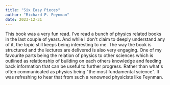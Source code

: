 ```yaml
---
title: "Six Easy Pieces"
author: "Richard P. Feynman"
date: 2023-12-31
---
```


This book was a very fun read. I've read a bunch of physics related books in the last couple of years. And while I don't claim to deeply understand any of it, the topic still keeps being interesting to me. The way the book is structured and the lectures are delivered is also very engaging. One of my favourite parts being the relation of physics to other sciences which is outlined as relationship of building on each others knowledge and feeding back information that can be useful to further progress. Rather than what's often communicated as physics being "the most fundamental science". It was refreshing to hear that from such a renowned physicists like Feynman.

